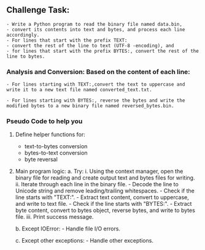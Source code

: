 ## Challenge Task:

    - Write a Python program to read the binary file named data.bin, 
    - convert its contents into text and bytes, and process each line accordingly. 
    - For lines that start with the prefix TEXT:
    - convert the rest of the line to text (UTF-8 -encoding), and 
    - for lines that start with the prefix BYTES:, convert the rest of the line to bytes.

### Analysis and Conversion: Based on the content of each line:

    - For lines starting with TEXT:,convert the text to uppercase and write it to a new text file named converted_text.txt.
    
    - For lines starting with BYTES:, reverse the bytes and write the modified bytes to a new binary file named reversed_bytes.bin.

### Pseudo Code to help you

1. Define helper functions for:
    - text-to-bytes conversion
    - bytes-to-text conversion
    - byte reversal

2. Main program logic:
    a. Try:
        i. Using the context manager, open the binary file for reading and create output text and bytes files for writing.
        ii. Iterate through each line in the binary file.
            - Decode the line to Unicode string and remove leading/trailing whitespaces.
            - Check if the line starts with "TEXT:".
                - Extract text content, convert to uppercase, and write to text file.
            - Check if the line starts with "BYTES:".
                - Extract byte content, convert to bytes object, reverse bytes, and write to bytes file.
        iii. Print success message.
    
    b. Except IOError:
        - Handle file I/O errors.
    
    c. Except other exceptions:
        - Handle other exceptions.
